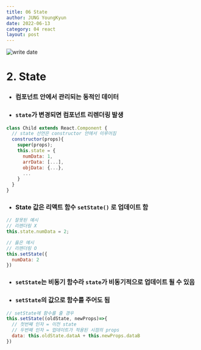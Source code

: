 ```yaml
---
title: 06 State
author: JUNG YoungKyun
date: 2022-06-13
category: 04 react
layout: post
---
```


![write date](https://img.shields.io/badge/react-2022_06_13-blue.svg)

# **2. State**
- ### 컴포넌트 안에서 관리되는 동적인 데이터
- ### `state`가 변경되면 컴포넌트 리렌더링 발생
```jsx
class Child extends React.Component {
  // state 선언은 constructor 안에서 이루어짐
  constructor(props){
    super(props);
    this.state = {
      numData: 1,
      arrData: [...],
      objData: {...},
      ...
    }
  }
}
```

- ### State 값은 리액트 함수 `setState()` 로 업데이트 함
```jsx
// 잘못된 예시
// 리렌더링 X
this.state.numData = 2;

// 옳은 예시
// 리렌더링 O
this.setState({
  numData: 2
})
```

- ### `setState`는 비동기 함수라 `state`가 비동기적으로 업데이트 될 수 있음
- ### `setState`의 값으로 함수를 주어도 됨
```jsx
// setState에 함수를 줄 경우
this.setState((oldState, newProps)=>{
  // 첫번째 인자 = 이전 state
  // 두번째 인자 = 업데이트가 적용된 시점의 props
  data: this.oldState.dataA + this.newProps.dataB
})
```
